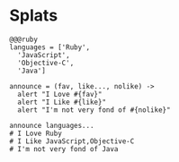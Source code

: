 <!SLIDE>

# Splats

<!SLIDE>

    @@@ruby
    languages = ['Ruby', 
      'JavaScript', 
      'Objective-C', 
      'Java']

    announce = (fav, like..., nolike) ->
      alert "I Love #{fav}"
      alert "I Like #{like}"
      alert "I'm not very fond of #{nolike}"

    announce languages...
    # I Love Ruby
    # I Like JavaScript,Objective-C
    # I'm not very fond of Java
